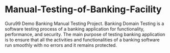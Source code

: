 # Manual-Testing-of-Banking-Facility
Guru99 Demo Banking Manual Testing Project.
Banking Domain Testing is a software testing process of a banking application for functionality, performance, and security. The main purpose of testing banking application is to ensure that all the activities and functionalities of a banking software run smoothly with no errors and it remains protected.
